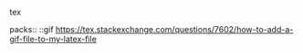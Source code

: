 tex

packs::
::gif
https://tex.stackexchange.com/questions/7602/how-to-add-a-gif-file-to-my-latex-file
